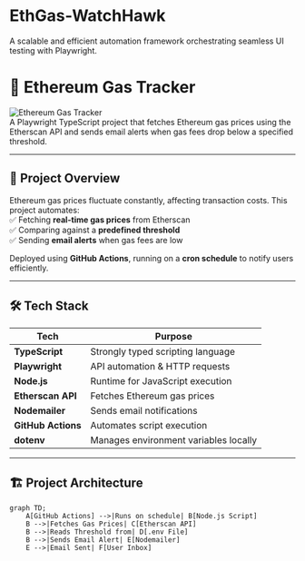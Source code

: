 # EthGas-WatchHawk
A scalable and efficient automation framework orchestrating seamless UI testing with Playwright.

# 🚀 Ethereum Gas Tracker  

![Ethereum Gas Tracker](https://img.shields.io/badge/Status-Active-brightgreen)  
A Playwright TypeScript project that fetches Ethereum gas prices using the Etherscan API and sends email alerts when gas fees drop below a specified threshold.  

---

## 📌 **Project Overview**  
Ethereum gas prices fluctuate constantly, affecting transaction costs. This project automates:  
✅ Fetching **real-time gas prices** from Etherscan  
✅ Comparing against a **predefined threshold**  
✅ Sending **email alerts** when gas fees are low  

Deployed using **GitHub Actions**, running on a **cron schedule** to notify users efficiently.  

---

## 🛠️ **Tech Stack**  

| Tech         | Purpose                                    |
|-------------|--------------------------------------------|
| **TypeScript** | Strongly typed scripting language       |
| **Playwright** | API automation & HTTP requests         |
| **Node.js**  | Runtime for JavaScript execution         |
| **Etherscan API** | Fetches Ethereum gas prices        |
| **Nodemailer** | Sends email notifications             |
| **GitHub Actions** | Automates script execution        |
| **dotenv**  | Manages environment variables locally    |

---

## 🏗️ **Project Architecture**  
```mermaid
graph TD;
    A[GitHub Actions] -->|Runs on schedule| B[Node.js Script]
    B -->|Fetches Gas Prices| C[Etherscan API]
    B -->|Reads Threshold from| D[.env File]
    B -->|Sends Email Alert| E[Nodemailer]
    E -->|Email Sent| F[User Inbox]

